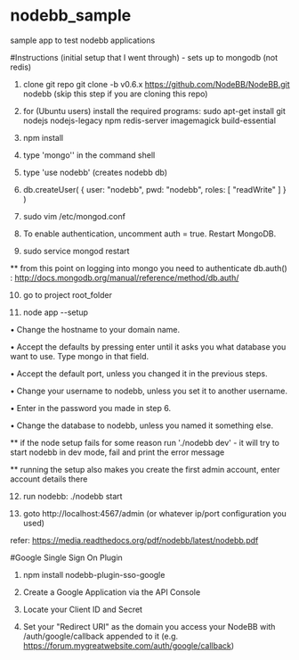 # nodebb_sample
sample app to test nodebb applications

#Instructions (initial setup that I went through) - sets up to mongodb (not redis)

1) clone git repo git clone -b v0.6.x https://github.com/NodeBB/NodeBB.git nodebb (skip this step if you are cloning this repo)

2) for (Ubuntu users) install the required programs: sudo apt-get install git nodejs nodejs-legacy npm redis-server imagemagick build-essential

3) npm install 

4) type 'mongo'' in the command shell

5) type 'use nodebb' (creates nodebb db)

6) db.createUser( { user: "nodebb", pwd: "nodebb", roles: [ "readWrite" ] } )

7) sudo vim /etc/mongod.conf 

8) To enable authentication, uncomment auth = true. Restart MongoDB.

9) sudo service mongod restart

** from this point on logging into mongo you need to authenticate db.auth() : http://docs.mongodb.org/manual/reference/method/db.auth/

10) go to project root_folder

11) node app --setup

• Change the hostname to your domain name.

• Accept the defaults by pressing enter until it asks you what database you want to use. Type mongo in that field.

• Accept the default port, unless you changed it in the previous steps.

• Change your username to nodebb, unless you set it to another username.

• Enter in the password you made in step 6.

• Change the database to nodebb, unless you named it something else.


** if the node setup fails for some reason run './nodebb dev' - it will try to start nodebb in dev mode, fail and print the error message

** running the setup also makes you create the first admin account, enter account details there

12) run nodebb: ./nodebb start 

12) goto http://localhost:4567/admin (or whatever ip/port configuration you used)


refer: https://media.readthedocs.org/pdf/nodebb/latest/nodebb.pdf





#Google Single Sign On Plugin

1) npm install nodebb-plugin-sso-google

2) Create a Google Application via the API Console
3) Locate your Client ID and Secret
4) Set your "Redirect URI" as the domain you access your NodeBB with /auth/google/callback appended to it (e.g. https://forum.mygreatwebsite.com/auth/google/callback)

